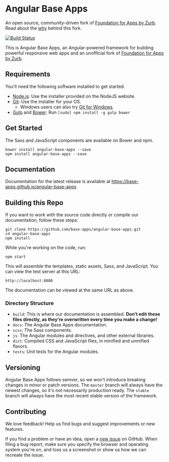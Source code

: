 # Angular Base Apps

An open source, community-driven fork of [Foundation for Apps by Zurb](https://github.com/zurb/foundation-apps). Read about the [why](https://github.com/zurb/foundation-apps/issues/812) behind this fork.

[![Build Status](https://travis-ci.org/base-apps/angular-base-apps.svg)](https://travis-ci.org/base-apps/angular-base-apps)

This is Angular Base Apps, an Angular-powered framework for building powerful responsive web apps and an unofficial fork of [Foundation for Apps by Zurb](https://github.com/zurb/foundation-apps).

## Requirements

You'll need the following software installed to get started.

  * [Node.js](http://nodejs.org): Use the installer provided on the NodeJS website.
  * [Git](http://git-scm.com/downloads): Use the installer for your OS.
    * Windows users can also try [Git for Windows](http://git-for-windows.github.io/).
  * [Gulp](http://gulpjs.com/) and [Bower](http://bower.io): Run `[sudo] npm install -g gulp bower`

## Get Started

The Sass and JavaScript components are available on Bower and npm.
```
bower install angular-base-apps --save
npm install angular-base-apps --save
```

## Documentation

Documentation for the latest release is available at https://base-apps.github.io/angular-base-apps

## Building this Repo

If you want to work with the source code directly or compile our documentation, follow these steps:
```
git clone https://github.com/base-apps/angular-base-apps.git
cd angular-base-apps
npm install
```

While you're working on the code, run:
```
npm start
```

This will assemble the templates, static assets, Sass, and JavaScript. You can view the test server at this URL:
```
http://localhost:8080
```


The documentation can be viewed at the same URL as above.

### Directory Structure

* `build`: This is where our documentation is assembled. **Don't edit these files directly, as they're overwritten every time you make a change!**
* `docs`: The Angular Base Apps documentation.
* `scss`: The Sass components.
* `js`: The Angular modules and directives, and other external libraries.
* `dist`: Compiled CSS and JavaScript files, in minified and unmified flavors.
* `tests`: Unit tests for the Angular modules.

## Versioning

Angular Base Apps follows semver, so we won't introduce breaking changes in minor or patch versions. The `master` branch will always have the newest changes, so it's not necessarily production ready. The `stable` branch will always have the most recent stable version of the framework.

## Contributing

We love feedback! Help us find bugs and suggest improvements or new features.

If you find a problem or have an idea, open a [new issue](https://github.com/base-apps/angular-base/issues) on GitHub. When filing a bug report, make sure you specify the browser and operating system you're on, and toss us a screenshot or show us how we can recreate the issue.
